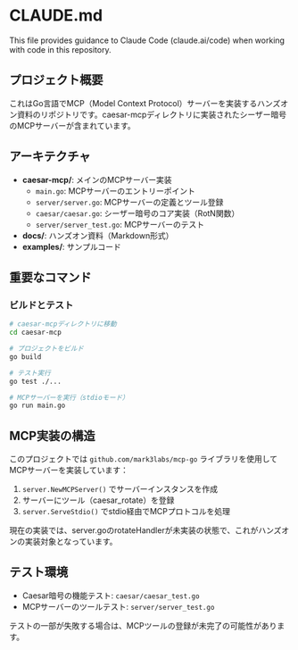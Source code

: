 # CLAUDE.md

This file provides guidance to Claude Code (claude.ai/code) when working with code in this repository.

## プロジェクト概要

これはGo言語でMCP（Model Context Protocol）サーバーを実装するハンズオン資料のリポジトリです。caesar-mcpディレクトリに実装されたシーザー暗号のMCPサーバーが含まれています。

## アーキテクチャ

- **caesar-mcp/**: メインのMCPサーバー実装
  - `main.go`: MCPサーバーのエントリーポイント
  - `server/server.go`: MCPサーバーの定義とツール登録
  - `caesar/caesar.go`: シーザー暗号のコア実装（RotN関数）
  - `server/server_test.go`: MCPサーバーのテスト
- **docs/**: ハンズオン資料（Markdown形式）
- **examples/**: サンプルコード

## 重要なコマンド

### ビルドとテスト
```bash
# caesar-mcpディレクトリに移動
cd caesar-mcp

# プロジェクトをビルド
go build

# テスト実行
go test ./...

# MCPサーバーを実行（stdioモード）
go run main.go
```

## MCP実装の構造

このプロジェクトでは `github.com/mark3labs/mcp-go` ライブラリを使用してMCPサーバーを実装しています：

1. `server.NewMCPServer()` でサーバーインスタンスを作成
2. サーバーにツール（caesar_rotate）を登録
3. `server.ServeStdio()` でstdio経由でMCPプロトコルを処理

現在の実装では、server.goのrotateHandlerが未実装の状態で、これがハンズオンの実装対象となっています。

## テスト環境

- Caesar暗号の機能テスト: `caesar/caesar_test.go`
- MCPサーバーのツールテスト: `server/server_test.go`

テストの一部が失敗する場合は、MCPツールの登録が未完了の可能性があります。